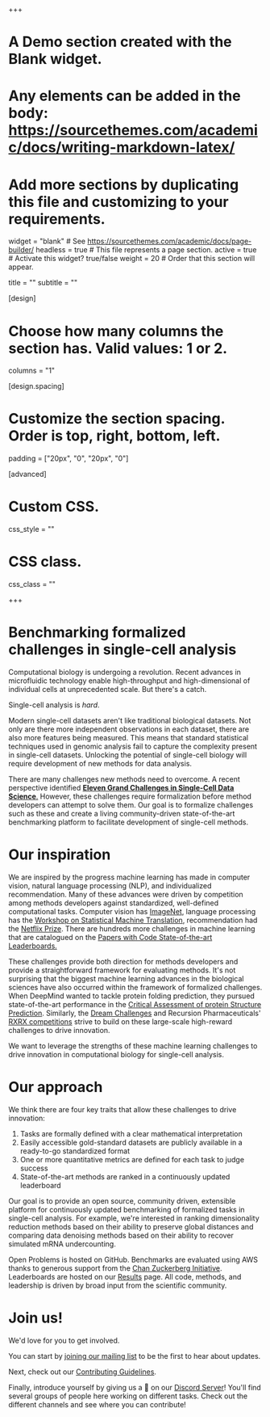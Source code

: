 +++
# A Demo section created with the Blank widget.
# Any elements can be added in the body: https://sourcethemes.com/academic/docs/writing-markdown-latex/
# Add more sections by duplicating this file and customizing to your requirements.

widget = "blank"  # See https://sourcethemes.com/academic/docs/page-builder/
headless = true  # This file represents a page section.
active = true  # Activate this widget? true/false
weight = 20  # Order that this section will appear.

title = ""
subtitle = ""

[design]
  # Choose how many columns the section has. Valid values: 1 or 2.
  columns = "1"


[design.spacing]
  # Customize the section spacing. Order is top, right, bottom, left.
  padding = ["20px", "0", "20px", "0"]

[advanced]
 # Custom CSS.
 css_style = ""

 # CSS class.
 css_class = ""


+++
# Benchmarking formalized challenges in single-cell analysis

Computational biology is undergoing a revolution. Recent advances in microfluidic technology enable high-throughput and high-dimensional of individual cells at unprecedented scale. But there's a catch.

Single-cell analysis is _hard_.

Modern single-cell datasets aren't like traditional biological datasets. Not only are there more independent observations in each dataset, there are also more features being measured. This means that standard statistical techniques used in genomic analysis fail to capture the complexity present in single-cell datasets. Unlocking the potential of single-cell biology will require development of new methods for data analysis.

There are many challenges new methods need to overcome. A recent perspective identified [**Eleven Grand Challenges in Single-Cell Data Science**.](https://doi.org/10.1186/s13059-020-1926-6) However, these challenges require formalization before method developers can attempt to solve them. Our goal is to formalize challenges such as these and create a living community-driven state-of-the-art benchmarking platform to facilitate development of single-cell methods.

# Our inspiration

We are inspired by the progress machine learning has made in computer vision, natural language processing (NLP), and individualized recommendation. Many of these advances were driven by competition among methods developers against standardized, well-defined computational tasks. Computer vision has [ImageNet](www.image-net.org/), language processing has the [Workshop on Statistical Machine Translation](http://www.statmt.org), recommendation had the [Netflix Prize](https://en.wikipedia.org/wiki/Netflix_Prize). There are hundreds more challenges in machine learning that are catalogued on the [Papers with Code State-of-the-art Leaderboards.](https://paperswithcode.com/sota)

These challenges provide both direction for methods developers and provide a straightforward framework for evaluating methods. It's not surprising that the biggest machine learning advances in the biological sciences have also occurred within the framework of formalized challenges. When DeepMind wanted to tackle protein folding prediction, they pursued state-of-the-art performance in the [Critical Assessment of protein Structure Prediction](https://predictioncenter.org/). Similarly, the [Dream Challenges](http://dreamchallenges.org/challenges/) and Recursion Pharmaceuticals' [RXRX competitions](https://www.rxrx.ai/) strive to build on these large-scale high-reward challenges to drive innovation.

We want to leverage the strengths of these machine learning challenges to drive innovation in computational biology for single-cell analysis.

# Our approach
We think there are four key traits that allow these challenges to drive innovation:  
 1. Tasks are formally defined with a clear mathematical interpretation  
 2. Easily accessible gold-standard datasets are publicly available in a ready-to-go standardized format  
 3. One or more quantitative metrics are defined for each task to judge success  
 4. State-of-the-art methods are ranked in a continuously updated leaderboard  

Our goal is to provide an open source, community driven, extensible platform for continuously updated benchmarking of formalized tasks in single-cell analysis. For example, we're interested in ranking dimensionality reduction methods based on their ability to preserve global distances and comparing data denoising methods based on their ability to recover simulated mRNA undercounting.

Open Problems is hosted on GitHub. Benchmarks are evaluated using AWS thanks to generous support from the [Chan Zuckerberg Initiative](https://chanzuckerberg.com/science/). Leaderboards are hosted on our [Results](/results) page. All code, methods, and leadership is driven by broad input from the scientific community.

# Join us!

We'd love for you to get involved.  

You can start by [joining our mailing list](https://docs.google.com/forms/d/e/1FAIpQLSe90Oky4-1b0HbdLsp5Yqo9juCd2mq-NlGHU9NHRW1ECok1xQ/viewform?usp=sf_link) to be the first to hear about updates.

Next, check out our [Contributing Guidelines](https://github.com/openproblems-bio/openproblems/blob/master/CONTRIBUTING.md).

Finally, introduce yourself by giving us a 👋 on our [Discord Server](https://discord.gg/sDE7cM4PN7)! You'll find several groups of people here working on different tasks. Check out the different channels and see where you can contribute!
